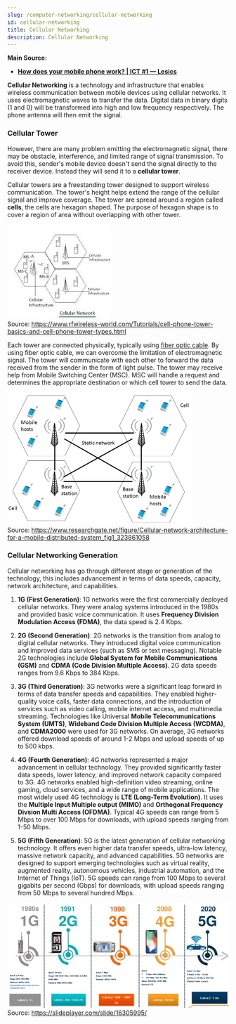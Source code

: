```yaml
---
slug: /computer-networking/cellular-networking
id: cellular-networking
title: Cellular Networking
description: Cellular Networking
---
```


**Main Source:**

- **[How does your mobile phone work? | ICT #1 — Lesics](https://youtu.be/1JZG9x_VOwA?si=FYo3p5nqdAnIhNF0)**

**Cellular Networking** is a technology and infrastructure that enables wireless communication between mobile devices using cellular networks. It uses electromagnetic waves to transfer the data. Digital data in binary digits (1 and 0) will be transformed into high and low frequency respectively. The phone antenna will then emit the signal.

### Cellular Tower

However, there are many problem emitting the electromagnetic signal, there may be obstacle, interference, and limited range of signal transmission. To avoid this, sender's mobile device doesn't send the signal directly to the receiver device. Instead they will send it to a **cellular tower**.

Cellular towers are a freestanding tower designed to support wireless communication. The tower's height helps extend the range of the cellular signal and improve coverage. The tower are spread around a region called **cells**, the cells are hexagon shaped. The purpose of hexagon shape is to cover a region of area without overlapping with other tower.

![Hexagon shaped area in cell tower](./hexagon-cell.jpeg)  
Source: https://www.rfwireless-world.com/Tutorials/cell-phone-tower-basics-and-cell-phone-tower-types.html

Each tower are connected physically, typically using [fiber optic cable](/digital-signal-processing/signal-transmission-medium#guided-transmission). By using fiber optic cable, we can overcome the limitation of electromagnetic signal. The tower will communicate with each other to forward the data received from the sender in the form of light pulse. The tower may receive help from Mobile Switching Center (MSC). MSC will handle a request and determines the appropriate destination or which cell tower to send the data.

![Cellular tower communication](./cell-tower-communication.png)  
Source: https://www.researchgate.net/figure/Cellular-network-architecture-for-a-mobile-distributed-system_fig1_323861058

### Cellular Networking Generation

Cellular networking has go through different stage or generation of the technology, this includes advancement in terms of data speeds, capacity, network architecture, and capabilities.

1. **1G (First Generation)**: 1G networks were the first commercially deployed cellular networks. They were analog systems introduced in the 1980s and provided basic voice communication. It uses **Frequency Division Modulation Access (FDMA)**, the data speed is 2.4 Kbps.

2. **2G (Second Generation)**: 2G networks is the transition from analog to digital cellular networks. They introduced digital voice communication and improved data services (such as SMS or text messaging). Notable 2G technologies include **Global System for Mobile Communications (GSM)** and **CDMA (Code Division Multiple Access)**. 2G data speeds ranges from 9.6 Kbps to 384 Kbps.

3. **3G (Third Generation)**: 3G networks were a significant leap forward in terms of data transfer speeds and capabilities. They enabled higher-quality voice calls, faster data connections, and the introduction of services such as video calling, mobile internet access, and multimedia streaming. Technologies like Universal **Mobile Telecommunications System (UMTS)**, **Wideband Code Division Multiple Access (WCDMA)**, and **CDMA2000** were used for 3G networks. On average, 3G networks offered download speeds of around 1-2 Mbps and upload speeds of up to 500 kbps.

4. **4G (Fourth Generation)**: 4G networks represented a major advancement in cellular technology. They provided significantly faster data speeds, lower latency, and improved network capacity compared to 3G. 4G networks enabled high-definition video streaming, online gaming, cloud services, and a wide range of mobile applications. The most widely used 4G technology is **LTE (Long-Term Evolution)**. It uses the **Multiple Input Multiple output (MIMO)** and **Orthogonal Frequency Divsion Multi Access (OFDMA)**. Typical 4G speeds can range from 5 Mbps to over 100 Mbps for downloads, with upload speeds ranging from 1-50 Mbps.

5. **5G (Fifth Generation)**: 5G is the latest generation of cellular networking technology. It offers even higher data transfer speeds, ultra-low latency, massive network capacity, and advanced capabilities. 5G networks are designed to support emerging technologies such as virtual reality, augmented reality, autonomous vehicles, industrial automation, and the Internet of Things (IoT). 5G speeds can range from 100 Mbps to several gigabits per second (Gbps) for downloads, with upload speeds ranging from 50 Mbps to several hundred Mbps.

![Cellular generation comparison](./cellular-generation.png)  
Source: https://slideplayer.com/slide/16305995/
